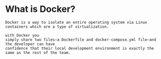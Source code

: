 # What is Docker?
` Docker is a way to isolate an entire operating system via Linux containers which are a type
of virtualization.
`
```
with Docker you
simply share two files–a Dockerfile and docker-compose.yml file–and the developer can have
confidence that their local development environment is exactly the same as the rest of the team.
```